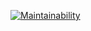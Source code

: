 [![Maintainability](https://api.codeclimate.com/v1/badges/cceadc809df38876c267/maintainability)](https://codeclimate.com/github/vladimirkuvanovv/php-project-lvl1/maintainability)